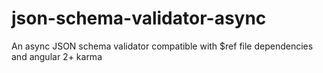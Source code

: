 # json-schema-validator-async
An async JSON schema validator compatible with $ref file dependencies and angular 2+ karma
